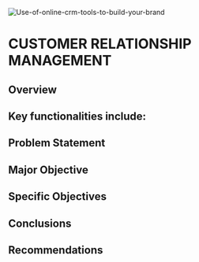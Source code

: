 ![Use-of-online-crm-tools-to-build-your-brand](https://github.com/user-attachments/assets/8341f3e5-164f-4f98-8b4d-52b1998b8366)


# CUSTOMER RELATIONSHIP MANAGEMENT </br>
## Overview </br>


## Key functionalities include: </br>

## Problem Statement </br>

## Major Objective </br>

## Specific Objectives </br>

## Conclusions </br>

## Recommendations </br>

